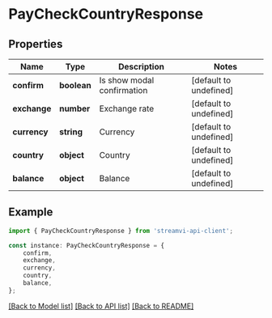 # PayCheckCountryResponse


## Properties

Name | Type | Description | Notes
------------ | ------------- | ------------- | -------------
**confirm** | **boolean** | Is show modal confirmation | [default to undefined]
**exchange** | **number** | Exchange rate | [default to undefined]
**currency** | **string** | Currency | [default to undefined]
**country** | **object** | Country | [default to undefined]
**balance** | **object** | Balance | [default to undefined]

## Example

```typescript
import { PayCheckCountryResponse } from 'streamvi-api-client';

const instance: PayCheckCountryResponse = {
    confirm,
    exchange,
    currency,
    country,
    balance,
};
```

[[Back to Model list]](../README.md#documentation-for-models) [[Back to API list]](../README.md#documentation-for-api-endpoints) [[Back to README]](../README.md)
